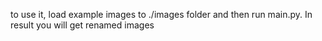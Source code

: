 to use it, load example images to ./images folder and then run main.py. In result you will get renamed images
